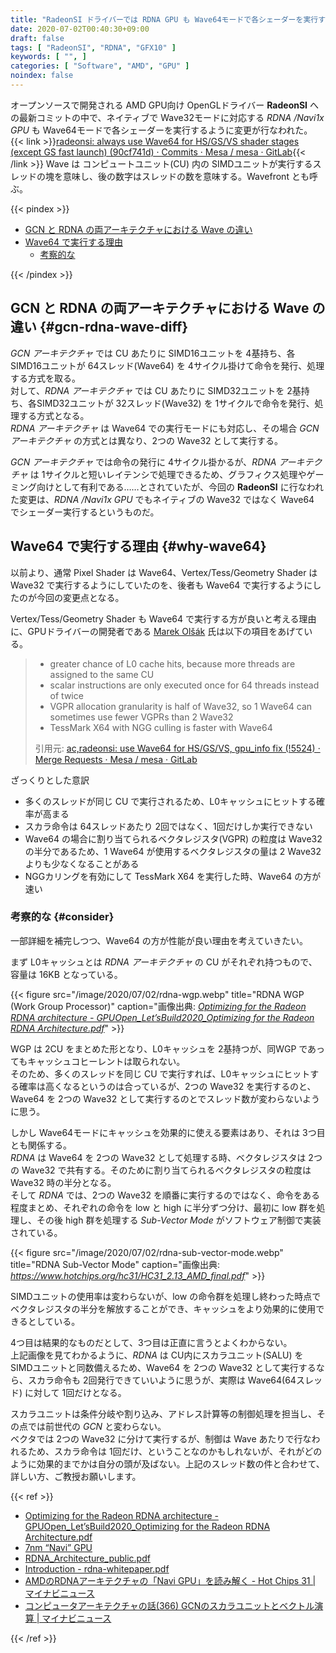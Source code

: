 ```yaml
---
title: "RadeonSI ドライバーでは RDNA GPU も Wave64モードで各シェーダーを実行するように"
date: 2020-07-02T00:40:30+09:00
draft: false
tags: [ "RadeonSI", "RDNA", "GFX10" ]
keywords: [ "", ]
categories: [ "Software", "AMD", "GPU" ]
noindex: false
---
```


オープンソースで開発される AMD GPU向け OpenGLドライバー **RadeonSI** への最新コミットの中で、ネイティブで Wave32モードに対応する *RDNA /Navi1x GPU* も Wave64モードで各シェーダーを実行するように変更が行なわれた。  
{{< link >}}[radeonsi: always use Wave64 for HS/GS/VS shader stages (except GS fast launch) (90cf741d) · Commits · Mesa / mesa · GitLab](https://gitlab.freedesktop.org/mesa/mesa/-/commit/90cf741d316d231bdc8a67dce8ef1c84a80eeec8){{< /link >}}
Wave は コンピュートユニット(CU) 内の SIMDユニットが実行するスレッドの塊を意味し、後の数字はスレッドの数を意味する。Wavefront とも呼ぶ。  

{{< pindex >}}

 * [GCN と RDNA の両アーキテクチャにおける Wave の違い](#gcn-rdna-wave-diff)
 * [Wave64 で実行する理由](#why-wave64)
   * [考察的な](#consider)

{{< /pindex >}}

## GCN と RDNA の両アーキテクチャにおける Wave の違い {#gcn-rdna-wave-diff}
*GCN アーキテクチャ* では CU あたりに SIMD16ユニットを 4基持ち、各SIMD16ユニットが 64スレッド(Wave64) を 4サイクル掛けて命令を発行、処理する方式を取る。  
対して、*RDNA アーキテクチャ* では CU あたりに SIMD32ユニットを 2基持ち、各SIMD32ユニットが 32スレッド(Wave32) を 1サイクルで命令を発行、処理する方式となる。  
*RDNA アーキテクチャ* は Wave64 での実行モードにも対応し、その場合 *GCN アーキテクチャ* の方式とは異なり、2つの Wave32 として実行する。  

*GCN アーキテクチャ* では命令の発行に 4サイクル掛かるが、*RDNA アーキテクチャ* は 1サイクルと短いレイテンシで処理できるため、グラフィクス処理やゲーミング向けとして有利である……とされていたが、今回の **RadeonSI** に行なわれた変更は、*RDNA /Navi1x GPU* でもネイティブの Wave32 ではなく Wave64 でシェーダー実行するというものだ。  

## Wave64 で実行する理由 {#why-wave64}

以前より、通常 Pixel Shader は Wave64、Vertex/Tess/Geometry Shader は Wave32 で実行するようにしていたのを、後者も Wave64 で実行するようにしたのが今回の変更点となる。  

Vertex/Tess/Geometry Shader も Wave64 で実行する方が良いと考える理由に、GPUドライバーの開発者である [Marek Olšák](https://gitlab.freedesktop.org/mareko) 氏は以下の項目をあげている。  

 > * greater chance of L0 cache hits, because more threads are assigned to the same CU  
 > * scalar instructions are only executed once for 64 threads instead of twice  
 > * VGPR allocation granularity is half of Wave32, so 1 Wave64 can sometimes use fewer VGPRs than 2 Wave32  
 > * TessMark X64 with NGG culling is faster with Wave64  
 >
 > 引用元: [ac,radeonsi: use Wave64 for HS/GS/VS, gpu_info fix (!5524) · Merge Requests · Mesa / mesa · GitLab](https://gitlab.freedesktop.org/mesa/mesa/-/merge_requests/5524)

ざっくりとした意訳

 * 多くのスレッドが同じ CU で実行されるため、L0キャッシュにヒットする確率が高まる
 * スカラ命令は 64スレッドあたり 2回ではなく、1回だけしか実行できない
 * Wave64 の場合に割り当てられるベクタレジスタ(VGPR) の粒度は Wave32 の半分であるため、1 Wave64 が使用するベクタレジスタの量は 2 Wave32 よりも少なくなることがある
 * NGGカリングを有効にして TessMark X64 を実行した時、Wave64 の方が速い



### 考察的な {#consider}
一部詳細を補完しつつ、Wave64 の方が性能が良い理由を考えていきたい。  

まず L0キャッシュとは *RDNA アーキテクチャ* の CU がそれぞれ持つもので、容量は 16KB となっている。  

{{< figure src="/image/2020/07/02/rdna-wgp.webp" title="RDNA WGP (Work Group Processor)" caption="画像出典: <cite>[Optimizing for the Radeon RDNA architecture - GPUOpen_Let’sBuild2020_Optimizing for the Radeon RDNA Architecture.pdf](http://gpuopen.com/wp-content/uploads/slides/GPUOpen_Let%E2%80%99sBuild2020_Optimizing%20for%20the%20Radeon%20RDNA%20Architecture.pdf)</cite>" >}}

WGP は 2CU をまとめた形となり、L0キャッシュを 2基持つが、同WGP であってもキャッシュコヒーレントは取られない。  
そのため、多くのスレッドを同じ CU で実行すれば、L0キャッシュにヒットする確率は高くなるというのは合っているが、2つの Wave32 を実行するのと、Wave64 を 2つの Wave32 として実行するのとでスレッド数が変わらないように思う。  

しかし Wave64モードにキャッシュを効果的に使える要素はあり、それは 3つ目とも関係する。  
*RDNA* は Wave64 を 2つの Wave32 として処理する時、ベクタレジスタは 2つの Wave32 で共有する。そのために割り当てられるベクタレジスタの粒度は Wave32 時の半分となる。  
そして *RDNA* では、2つの Wave32 を順番に実行するのではなく、命令をある程度まとめ、それぞれの命令を low と high に半分ずつ分け、最初に low 群を処理し、その後 high 群を処理する *Sub-Vector Mode* がソフトウェア制御で実装されている。  

{{< figure src="/image/2020/07/02/rdna-sub-vector-mode.webp" title="RDNA Sub-Vector Mode" caption="画像出典: <cite><https://www.hotchips.org/hc31/HC31_2.13_AMD_final.pdf></cite>" >}}

SIMDユニットの使用率は変わらないが、low の命令群を処理し終わった時点でベクタレジスタの半分を解放することができ、キャッシュをより効果的に使用できるとしている。  

4つ目は結果的なものだとして、3つ目は正直に言うとよくわからない。  
上記画像を見てわかるように、*RDNA* は CU内にスカラユニット(SALU) を SIMDユニットと同数備えるため、Wave64 を 2つの Wave32 として実行するなら、スカラ命令も 2回発行できていいように思うが、実際は Wave64(64スレッド) に対して 1回だけとなる。  

スカラユニットは条件分岐や割り込み、アドレス計算等の制御処理を担当し、その点では前世代の *GCN* と変わらない。  
ベクタでは 2つの Wave32 に分けて実行するが、制御は Wave あたりで行なわれるため、スカラ命令は 1回だけ、ということなのかもしれないが、それがどのように効果的までかは自分の頭が及ばない。上記のスレッド数の件と合わせて、詳しい方、ご教授お願いします。  

{{< ref >}}
 * [Optimizing for the Radeon RDNA architecture - GPUOpen_Let’sBuild2020_Optimizing for the Radeon RDNA Architecture.pdf](http://gpuopen.com/wp-content/uploads/slides/GPUOpen_Let%E2%80%99sBuild2020_Optimizing%20for%20the%20Radeon%20RDNA%20Architecture.pdf)
 * [7nm “Navi” GPU](https://www.hotchips.org/hc31/HC31_2.13_AMD_final.pdf)
 * [RDNA_Architecture_public.pdf](https://gpuopen.com/wp-content/uploads/2019/08/RDNA_Architecture_public.pdf)
 * [Introduction - rdna-whitepaper.pdf](https://www.amd.com/system/files/documents/rdna-whitepaper.pdf)
 * [AMDのRDNAアーキテクチャの「Navi GPU」を読み解く - Hot Chips 31 | マイナビニュース](https://news.mynavi.jp/article/20191023-912850/)
 * [コンピュータアーキテクチャの話(366) GCNのスカラユニットとベクトル演算 | マイナビニュース](https://news.mynavi.jp/article/architecture-366/)

{{< /ref >}}
